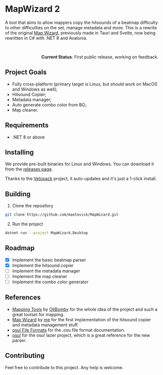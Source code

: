# MapWizard 2

A tool that aims to allow mappers copy the hitsounds of a beatmap difficulty to other difficulties on the set, manage metadata and more. This is a rewrite of the original [Map Wizard](https://github.com/maotovisk/map-wizard), previously made in Tauri and Svelte, now being rewritten in C# with .NET 8 and Avalonia.

<br/>

<p align="right"><b>Current Status</b>: First public release, working on feedback.</p>

## Project Goals

- Fully cross-platform (primary target is Linux, but should work on MacOS and Windows as well);
- Hitsound Copier;
- Metadata manager;
- Auto generate combo color from BG;
- Map cleaner.

## Requirements

- .NET 8 or above

## Installing
We provide pre-built binaries for Linux and Windows. You can download it from the [releases page](
https://github.com/maotovisk/MapWizard/releases). 
 
Thanks to the [Velopack](https://velopack.io/) project, it auto-updates and it's just a 1-click install.

## Building

1. Clone the repository

```bash
git clone https://github.com/maotovisk/MapWizard.git
```

2. Run the project

```bash
dotnet run --project MapWizard.Desktop
```

## Roadmap

- [x] Implement the basic beatmap parser
- [x] Implement the hitsound copier
- [ ] Implement the metadata manager
- [ ] Implement the map cleaner
- [ ] Implement the combo color generator

## References

- [Mapping Tools](https://github.com/olibomby/mapping_tools) by [OliBomby](https://github.com/olibomby) for the whole idea of the project and such a great toolset for mapping.
- [Map Wizard](https://github.com/maotovisk/map-wizard) by [me](https://github.com/maotovisk) for the first implementation of the hitsound copier and metadata management stuff.
- [osu! File Formats](https://osu.ppy.sh/help/wiki/osu!_File_Formats) for the .osu file format documentation.
- [osu!](https://github.com/ppy/osu) for the osu! lazer project, which is a great reference for the new parser.

## Contributing

Feel free to contribute to this project. Any help is welcome.
